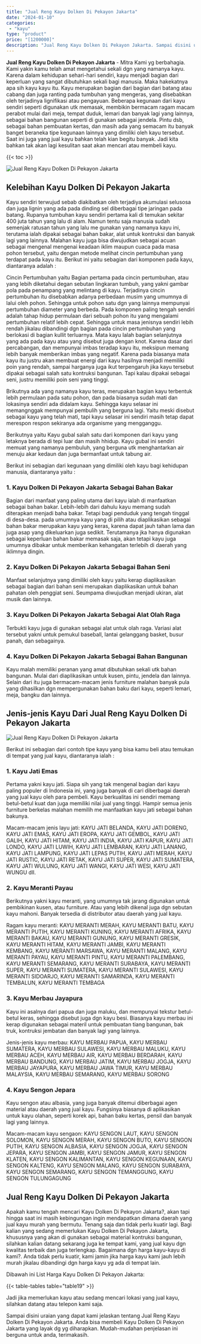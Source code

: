 ```yaml
---
title: "Jual Reng Kayu Dolken Di Pekayon Jakarta"
date: "2024-01-10"
categories:
 - "kayu"
type: "product"
price: "[1200000]"
description: "Jual Reng Kayu Dolken Di Pekayon Jakarta. Sampai disini uraian yang dapat kami jelaskan tentang Jual Reng Kayu Dolken Di Pekayon Jakarta. Anda bisa membeli K..."
---
```


**Jual Reng Kayu Dolken Di Pekayon Jakarta** - Mitra Kami yg berbahagia. Kami yakin kamu telah amat mengetahui sekali dgn yang namanya kayu. Karena dalam kehidupan sehari-hari sendiri, kayu menjadi bagian dari keperluan yang sangat dibutuhkan sekali bagi manusia. Maka hakekatnya apa sih kayu kayu itu. Kayu merupakan bagian dari bagian dari batang atau cabang dan juga ranting pada tumbuhan yang mengeras, yang disebabkan oleh terjadinya lignifikasi atau pengayuan. Beberapa kegunaan dari kayu sendiri seperti digunakan utk memasak, membikin bermacam ragam macam perabot mulai dari meja, tempat duduk, lemari dan banyak lagi yang lainnya, sebagai bahan bangunan seperti di gunakan sebagai jendela. Pintu dsb, sebagai bahan pembuatan kertas, dan masih ada yang semacam itu banyak banget beraneka tipe kegunaan lainnya yang dimiliki oleh kayu tersebut. Saat ini juga yang jual kayu bahkan telah kian begitu banyak. Jadi kita bahkan tak akan lagi kesulitan saat akan mencari atau membeli kayu.

{{< toc >}}

![Jual Reng Kayu Dolken Di Pekayon Jakarta](/images/kayu/kayu44.jpg)

## Kelebihan Kayu Dolken Di Pekayon Jakarta

Kayu sendiri terwujud sebab diakibatkan oleh terjadiya akumulasi selusosa dan juga lignin yang ada pada dinding sel diberbagai tipe jaringan pada batang. Rupanya tumbuhan kayu sendiri pertama kali di temukan sekitar 400 juta tahun yang lalu di alam. Namun tentu saja manusia sudah semenjak ratusan tahun yang lalu me gunakan yang namanya kayu ini, terutama ialah dipakai sebagai bahan bakar, alat untuk kontruksi dan banyak lagi yang lainnya. Malahan kayu juga bisa diwujudkan sebagai acuan sebagai mengenal mengenai keadaan iklim maupun cuaca pada masa pohon tersebut, yaitu dengan metode melihat cincin pertumbuhan yang terdapat pada kayu itu. Berikut ini yaitu sebagian dari komponen pada kayu, diantaranya adalah :

Cincin Pertumbuhan yaitu Bagian pertama pada cincin pertumbuhan, atau yang lebih diketahui degan sebutan lingkaran tumbuh, yang yakni gambar pola pada penampang yang melintang di kayu. Terjadinya cincin pertumbuhan itu disebabkan adanya perbedaan musim yang umumnya di lalui oleh pohon. Sehingga untuk pohon satu dgn yang lainnya mempunyai pertumbuhan diameter yang berbeda. Pada komponen paling tengah sendiri adalah tahap hidup permulaan dari sebuah pohon itu yang mengalami pertumbuhan relatif lebih cepat. Sehingga untuk masa jenisnya sendiri lebih rendah jikalau dibandingi dgn bagian pada cincin pertumbuhan yang berlokasi di bagian kullit terluarnya. Mata kayu Ialah bagian selanjutnya yang ada pada kayu atau yang disebut juga dengan knot. Karena dasar dari percabangan, dan mempunyai imbas teradap kayu itu, meksipun memang lebih banyak memberikan imbas yang negatif. Karena pada biasanya mata kayu itu justru akan membuat energi dari kayu hasilnya menjadi memiliki poin yang rendah, sampai harganya juga ikut terpengaruh jika kayu tersebut dipakai sebagai salah satu kontruksi bangunan. Tapi kalau dipakai sebagai seni, justru memiliki poin seni yang tinggi.

Brikutnya ada yang namanya kayu teras, merupakan bagian kayu terbentuk lebih permulaan pada satu pohon, dan pada biasanya sudah mati dan lokasinya sendiri ada didalam kayu. Sehingga kayu selasar ini memangnggak mempunyai pembulih yang berguna lagi. Yaitu meski disebut sebagai kayu yang telah mati, tapi kayu selasar ini sendiri masih tetap dapat merespon respon sekiranya ada organisme yang mengganggu.

Berikutnya yaitu Kayu gubal salah satu dari komponen dari kayu yang letaknya berada di tepi luar dan masih hhidup. Kayu gubal ini sendiri memuat yang namanya pembuluh, yang berguna utk menghantarkan air menuju akar kedaun dan juga bermanfaat untuk tabung air.

Berikut ini sebagian dari kegunaan yang dimiliki oleh kayu bagi kehidupan manusia, diantaranya yaitu :

### 1\. Kayu Dolken Di Pekayon Jakarta Sebagai Bahan Bakar

Bagian dari manfaat yang paling utama dari kayu ialah di manfaatkan sebagai bahan bakar. Lebih-lebih dari dahulu kayu memang sudah diterapkan menjadi baha bakar. Tetapi bagi penduduk yang tengah tinggal di desa-desa. pada umumnya kayu yang di pilih atau diaplikasikan sebagai bahan bakar merupakan kayu yang keras, karena dapat jauh tahan lama dan juga asap yang dikeluarkan juga sedikit. Terutamanya jka hanya digunakan sebagai keperluan bahan bakar memasak saja, akan tetapi kayu juga umumnya dibakar untuk memberikan kehangatan terlebih di daerah yang iklimnya dingin.

### 2\. Kayu Dolken Di Pekayon Jakarta Sebagai Bahan Seni

Manfaat selanjutnya yang dimiliki oleh kayu yaitu kerap diaplikasikan sebagai bagian dari bahan seni merupakan diaplikasikan untuk bahan pahatan oleh penggiat seni. Seumpama diwujudkan menjadi ukiran, alat musik dan lainnya.

### 3\. Kayu Dolken Di Pekayon Jakarta Sebagai Alat Olah Raga

Terbukti kayu juga di gunakan sebagai alat untuk olah raga. Variasi alat tersebut yakni untuk pemukul baseball, lantai gelanggang basket, busur panah, dan sebagainya.

### 4\. Kayu Dolken Di Pekayon Jakarta Sebagai Bahan Bangunan

Kayu malah memiliki peranan yang amat dibutuhkan sekali utk bahan bangunan. Mulai dari diaplikasikan untuk kusen, pintu, jendela dan lainnya. Selain dari itu juga bermacam-macam jenis furniture malahan banyak pula yang dihasilkan dgn mempergunakan bahan baku dari kayu, seperti lemari, meja, bangku dan lainnya.

## Jenis-jenis Kayu Dari Jual Reng Kayu Dolken Di Pekayon Jakarta

![Jual Reng Kayu Dolken Di Pekayon Jakarta](/images/kayu/kayu23.jpg)

Berikut ini sebagian dari contoh tipe kayu yang bisa kamu beli atau temukan di tempat yang jual kayu, diantaranya ialah :

### 1\. Kayu Jati Emas

Pertama yakni kayu jati. Siapa sih yang tak mengenal bagian dari kayu paling populer di Indonesia ini, yang juga banyak di cari diberbagai daerah yang jual kayu oleh para pembeli. Kayu berkualitas ini sendiri memang betul-betul kuat dan juga memiliki nilai jual yang tinggi. Hampir semua jenis furniture berkelas malahan memilih me manfaatkan kayu jati sebagai bahan bakunya.

Macam-macam jenis layu jati: KAYU JATI BELANDA, KAYU JATI DORENG, KAYU JATI EMAS, KAYU JATI EROPA, KAYU JATI GEMBOL, KAYU JATI GALIH, KAYU JATI HITAM, KAYU JATI INDIA, KAYU JATI KAPUR, KAYU JATI LONDO, KAYU JATI LUWIH, KAYU JATI LEMBARAN, KAYU JATI LANANG, KAYU JATI LAMPUNG, KAYU JATI LEPAS PUTIH, KAYU JATI MERAH, KAYU JATI RUSTIC, KAYU JATI RETAK, KAYU JATI SUPER, KAYU JATI SUMATERA, KAYU JATI WULUNG, KAYU JATI WANGI, KAYU JATI WESI, KAYU JATI WUNGU dll.

### 2\. Kayu Meranti Payau

Berikutnya yakni kayu meranti, yang umumnya tak jarang digunakan untuk pembikinan kusen, atau furniture. Atau yang lebih dikenal juga dgn sebutan kayu mahoni. Banyak tersedia di distributor atau daerah yang jual kayu.

Ragam kayu meranti: KAYU MERANTI MERAH, KAYU MERANTI BATU, KAYU MERANTI PUTIH, KAYU MERANTI KUNING, KAYU MERANTI AFRIKA, KAYU MERANTI BAKAU, KAYU MERANTI GUNUNG, KAYU MERANTI GRESIK, KAYU MERANTI HITAM, KAYU MERANTI JAMBI, KAYU MERANTI KEMBANG, KAYU MERANTI MARSAWA, KAYU MERANTI MALANG, KAYU MERANTI PAYAU, KAYU MERANTI PINTU, KAYU MERANTI PALEMBANG, KAYU MERANTI SEMARANG, KAYU MERANTI SURABAYA, KAYU MERANTI SUPER, KAYU MERANTI SUMATERA, KAYU MERANTI SULAWESI, KAYU MERANTI SIDOARJO, KAYU MERANTI SAMARINDA, KAYU MERANTI TEMBALUN, KAYU MERANTI TEMBAGA

### 3\. Kayu Merbau Jayapura

Kayu ini asalnya dari papua dan juga maluku, dan mempunyai tekstur betul-betul keras, sehingga disebut juga dgn kayu besi. Biasanya kayu merbau ini kerap digunakan sebagai materil untuk pembuatan tiang bangunan, bak truk, kontruksi jembatan dan banyak lagi yang lainnya.

Jenis-jenis kayu merbau: KAYU MERBAU PAPUA, KAYU MERBAU SUMATERA, KAYU MERBAU SULAWESI, KAYU MERBAU MALUKU, KAYU MERBAU ACEH, KAYU MERBAU AIR, KAYU MERBAU BERDARAH, KAYU MERBAU BANDUNG, KAYU MERBAU JATIM, KAYU MERBAU JOGJA, KAYU MERBAU JAYAPURA, KAYU MERBAU JAWA TIMUR, KAYU MERBAU MALAYSIA, KAYU MERBAU SEMARANG, KAYU MERBAU SORONG

### 4\. Kayu Sengon Jepara

Kayu sengon atau albasia, yang juga banyak ditemui diberbagai agen material atau daerah yang jual kayu. Fungsinya biasanya di aplikasikan untuk kayu olahan, seperti korek api, bahan baku kertas, pensil dan banyak lagi yang lainnya.

Macam-macam kayu sengaon: KAYU SENGON LAUT, KAYU SENGON SOLOMON, KAYU SENGON MERAH, KAYU SENGON BUTO, KAYU SENGON PUTIH, KAYU SENGON ALBASIA, KAYU SENGON JOGJA, KAYU SENGON JEPARA, KAYU SENGON JAMBI, KAYU SENGON JAMUR, KAYU SENGON KLATEN, KAYU SENGON KALIMANTAN, KAYU SENGON KEGUNAAN, KAYU SENGON KALTENG, KAYU SENGON MALANG, KAYU SENGON SURABAYA, KAYU SENGON SEMARANG, KAYU SENGON TEMANGGUNG, KAYU SENGON TULUNGAGUNG

## Jual Reng Kayu Dolken Di Pekayon Jakarta

Apakah kamu tengah mencari Kayu Dolken Di Pekayon Jakarta?, akan tapi hingga saat ini masih kebingungan ingin mendapatkan dimana daerah yang jual kayu murah yang bermutu. Tenang saja dan tidak perlu kuatir lagi. Bagi kalian yang sedang memerlukan Kayu Dolken Di Pekayon Jakarta, khususnya yang akan di gunakan sebagai material kontruksi bangunan, silahkan kalian datang sekarang juga ke tempat kami, yang jual kayu dgn kwalitas terbaik dan juga terlengkap. Bagaimana dgn harga kayu-kayu di kami?. Anda tidak perlu kuatir, kami jamin jika harga kayu kami jauh lebih murah jikalau dibandingi dgn harga kayu yg ada di tempat lain.

Dibawah ini List Harga Kayu Dolken Di Pekayon Jakarta:

{{< table-tables table="table19" >}}

Jadi jika memerlukan kayu atau sedang mencari lokasi yang jual kayu, silahkan datang atau telepon kami saja.

Sampai disini uraian yang dapat kami jelaskan tentang Jual Reng Kayu Dolken Di Pekayon Jakarta. Anda bisa membeli Kayu Dolken Di Pekayon Jakarta yang layak dg yg diharapkan. Mudah-mudahan penjelasan ini berguna untuk anda, terimakasih.
